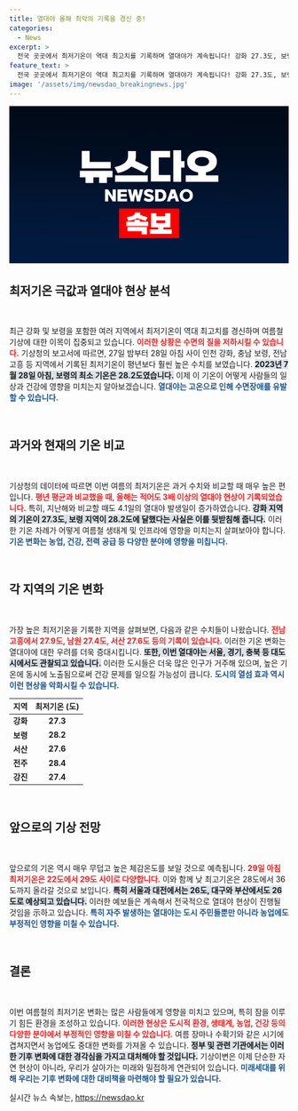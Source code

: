 ```yaml
---
title: 열대야 올해 최악의 기록을 경신 중!
categories:
  - News
excerpt: >
  전국 곳곳에서 최저기온이 역대 최고치를 기록하며 열대야가 계속됩니다! 강화 27.3도, 보령 28.2도 등 역대급 기록들이 줄줄이 나왔고, 당분간 무더위가 계속될 전망. 연일 이어지는 뜨거운 날씨에 대비하세요!
feature_text: >
  전국 곳곳에서 최저기온이 역대 최고치를 기록하며 열대야가 계속됩니다! 강화 27.3도, 보령 28.2도 등 역대급 기록들이 줄줄이 나왔고, 당분간 무더위가 계속될 전망. 연일 이어지는 뜨거운 날씨에 대비하세요!
image: '/assets/img/newsdao_breakingnews.jpg'
---
```


<p><img src="/assets/img/newsdao_breakingnews.jpg" alt="flaretime 속보" /></p>

<h2 data-ke-size="size26">최저기온 극값과 열대야 현상 분석</h2>

<p data-ke-size="size16">&nbsp;</p>

<p>최근 강화 및 보령을 포함한 여러 지역에서 최저기온이 역대 최고치를 경신하며 여름철 기상에 대한 이목이 집중되고 있습니다. <b><span style="color: #ee2323;">이러한 상황은 수면의 질을 저하시킬 수 있습니다.</span></b> 기상청의 보고서에 따르면, 27일 밤부터 28일 아침 사이 인천 강화, 충남 보령, 전남 고흥 등 지역에서 기록된 최저기온이 평년보다 훨씬 높은 수치를 보였습니다. <b><span style="background-color: #21538527;">2023년 7월 28일 아침, 보령의 최소 기온은 28.2도였습니다.</span></b> 이제 이 기온이 어떻게 사람들의 일상과 건강에 영향을 미치는지 알아보겠습니다. <b><span style="color: #1a5490;">열대야는 고온으로 인해 수면장애를 유발할 수 있습니다.</span></b></p>

<p data-ke-size="size16">&nbsp;</p>

<h2 data-ke-size="size26">과거와 현재의 기온 비교</h2>

<p data-ke-size="size16">&nbsp;</p>

<p>기상청의 데이터에 따르면 이번 여름의 최저기온은 과거 수치와 비교할 때 매우 높은 편입니다. <b><span style="color: #ee2323;">평년 평균과 비교했을 때, 올해는 적어도 3배 이상의 열대야 현상이 기록되었습니다.</span></b> 특히, 지난해와 비교할 때도 4.1일의 열대야 발생일이 증가하였습니다. <b><span style="background-color: #21538527;">강화 지역의 기온이 27.3도, 보령 지역이 28.2도에 달했다는 사실은 이를 뒷받침해 줍니다.</span></b> 이러한 기온 차례가 어떻게 여름철 생태계 및 인프라에 영향을 미치는지 살펴보아야 합니다. <b><span style="color: #1a5490;">기온 변화는 농업, 건강, 전력 공급 등 다양한 분야에 영향을 미칩니다.</span></b></p>

<p data-ke-size="size16">&nbsp;</p>

<h2 data-ke-size="size26">각 지역의 기온 변화</h2>

<p data-ke-size="size16">&nbsp;</p>

<p>가장 높은 최저기온을 기록한 지역을 살펴보면, 다음과 같은 수치들이 나왔습니다. <b><span style="color: #ee2323;">전남 고흥에서 27.9도, 남원 27.4도, 서산 27.6도 등의 기록이 있습니다.</span></b> 이러한 기온 변화는 열대야에 대한 우려를 더욱 증대시킵니다. <b><span style="background-color: #21538527;">또한, 이번 열대야는 서울, 경기, 충북 등 대도시에서도 관찰되고 있습니다.</span></b> 이러한 도시들은 더욱 많은 인구가 거주해 있으며, 높은 기온에 동시에 노출됨으로써 건강 문제를 일으킬 가능성이 큽니다. <b><span style="color: #1a5490;">도시의 열섬 효과 역시 이런 현상을 악화시킬 수 있습니다.</span></b></p>

<table>
    <thead>
        <tr>
            <th><b>지역</b></th>
            <th><b>최저기온 (도)</b></th>
        </tr>
    </thead>
    <tbody>
        <tr>
            <td style="text-align: center; height: 17px;"><b>강화</b></td>
            <td style="text-align: center; height: 17px;"><b>27.3</b></td>
        </tr>
        <tr>
            <td style="text-align: center; height: 17px;"><b>보령</b></td>
            <td style="text-align: center; height: 17px;"><b>28.2</b></td>
        </tr>
        <tr>
            <td style="text-align: center; height: 17px;"><b>서산</b></td>
            <td style="text-align: center; height: 17px;"><b>27.6</b></td>
        </tr>
        <tr>
            <td style="text-align: center; height: 17px;"><b>전주</b></td>
            <td style="text-align: center; height: 17px;"><b>28.4</b></td>
        </tr>
        <tr>
            <td style="text-align: center; height: 17px;"><b>강진</b></td>
            <td style="text-align: center; height: 17px;"><b>27.4</b></td>
        </tr>
    </tbody>
</table>

<p data-ke-size="size16">&nbsp;</p>

<h2 data-ke-size="size26">앞으로의 기상 전망</h2>

<p data-ke-size="size16">&nbsp;</p>

<p>앞으로의 기온 역시 매우 무덥고 높은 체감온도를 보일 것으로 예측됩니다. <b><span style="color: #ee2323;">29일 아침 최저기온은 22도에서 29도 사이로 다양합니다.</span></b> 이와 함께 낮 최고기온은 28도에서 36도까지 올라갈 것으로 보입니다. <b><span style="background-color: #21538527;">특히 서울과 대전에서는 26도, 대구와 부산에서도 26도로 예상되고 있습니다.</span></b> 이러한 예보들은 계속해서 전국적으로 열대야 현상이 진행될 것임을 示하고 있습니다. <b><span style="color: #1a5490;">특히 자주 발생하는 열대야는 도시 주민들뿐만 아니라 농업에도 부정적인 영향을 미칠 수 있습니다.</span></b></p>

<p data-ke-size="size16">&nbsp;</p>

<h2 data-ke-size="size26">결론</h2>

<p data-ke-size="size16">&nbsp;</p>

<p>이번 여름철의 최저기온 변화는 많은 사람들에게 영향을 미치고 있으며, 특히 잠을 이루기 힘든 환경을 조성하고 있습니다. <b><span style="color: #ee2323;">이러한 현상은 도시적 환경, 생태계, 농업, 건강 등의 다양한 분야에서 부정적인 영향을 미칠 수 있습니다.</span></b> 여름 장마나 수확기와 같은 시기에 겹쳐지면서 농업에도 중대한 변화를 가져올 수 있습니다. <b><span style="background-color: #21538527;">정부 및 관련 기관에서는 이러한 기후 변화에 대한 경각심을 가지고 대처해야 할 것입니다.</span></b> 기상이변은 이제 단순한 자연 현상이 아니라, 우리가 살아가는 미래와 밀접하게 연관되어 있습니다. <b><span style="color: #1a5490;">미래세대를 위해 우리는 기후 변화에 대한 대비책을 마련해야 할 필요가 있습니다.</span></b></p>
실시간 뉴스 속보는, <a href="https://newsdao.kr" rel="dofollow">https://newsdao.kr</a>


